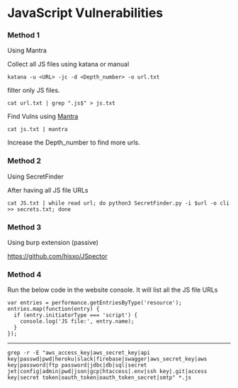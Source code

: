 # JavaScript Vulnerabilities

### Method 1
Using Mantra

Collect all JS files using katana or manual 

```
katana -u <URL> -jc -d <Depth_number> -o url.txt
```

filter only JS files.
```
cat url.txt | grep ".js$" > js.txt
```

Find Vulns using [Mantra](https://github.com/MrEmpy/mantra) 

```
cat js.txt | mantra
```

Increase the Depth_number to find more urls.

### Method 2
Using SecretFinder

After having all JS file URLs

```
cat JS.txt | while read url; do python3 SecretFinder.py -i $url -o cli >> secrets.txt; done
```

### Method 3
Using burp extension (passive)

https://github.com/hisxo/JSpector

### Method 4

Run the below code in the website console. It will list all the JS file URLs

```
var entries = performance.getEntriesByType('resource');
entries.map(function(entry) {
  if (entry.initiatorType === 'script') {
    console.log('JS file:', entry.name);
  }
});
```



---

```
grep -r -E "aws_access_key|aws_secret_key|api key|passwd|pwd|heroku|slack|firebase|swagger|aws_secret_key|aws key|password|ftp password|jdbc|db|sql|secret jet|config|admin|pwd|json|gcp|htaccess|.env|ssh key|.git|access key|secret token|oauth_token|oauth_token_secret|smtp" *.js
```